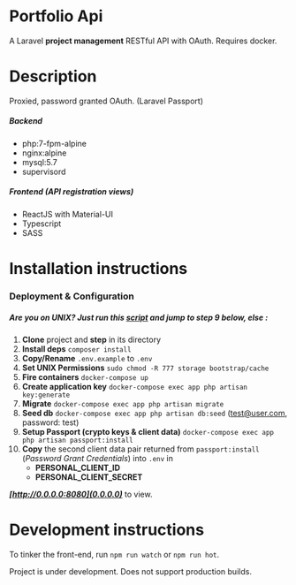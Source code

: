 # Portfolio Api

A Laravel **project management** RESTful API with OAuth. Requires docker.

# Description

Proxied, password granted OAuth. (Laravel Passport)

##### Backend

* php:7-fpm-alpine
* nginx:alpine
* mysql:5.7
* supervisord

##### Frontend (API registration views)
* ReactJS with Material-UI
* Typescript
* SASS


# Installation instructions

### Deployment & Configuration

##### Are you on UNIX? Just run this [script](https://github.com/fllprbt/portfolioApi/blob/master/postCloneUnix.sh) and jump to step 9 below, else :

1. **Clone** project and **step** in its directory
2. **Install deps** `composer install`
3. **Copy/Rename** ```.env.example``` to ```.env```
4. **Set UNIX Permissions** ```sudo chmod -R 777 storage bootstrap/cache```
5. **Fire containers** ```docker-compose up```
6. **Create application key** ```docker-compose exec app php artisan key:generate```
7. **Migrate** ```docker-compose exec app php artisan migrate```
8. **Seed db** ```docker-compose exec app php artisan db:seed``` (test@user.com, password: test)
9. **Setup Passport (crypto keys & client data)** ```docker-compose exec app php artisan passport:install```
10. **Copy** the second client data pair returned from ```passport:install``` (_Password Grant Credentials_) into ```.env``` in
  	* **PERSONAL_CLIENT_ID**
  	* **PERSONAL_CLIENT_SECRET**


 _**[http://0.0.0.0:8080](0.0.0.0)**_ to view.
 
 
 # Development instructions

 To tinker the front-end, run ```npm run watch``` or ```npm run hot```.
 
 Project is under development. Does not support production builds.